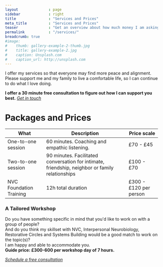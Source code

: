 ```yaml
---
layout              : page
sidebar             : right
title               : "Services and Prices"
meta_title          : "Services and Prices"
teaser              : "Get an overview about how much money I am asking for."
permalink           : "/services/"
breadcrumb: true
#image:
#    thumb: gallery-example-2-thumb.jpg
#    title: gallery-example-2.jpg
#    caption: Unsplash.com
#    caption_url: http://unsplash.com
---
```


I offer my services so that everyone may find more peace and alignment. Please support me and my family to live a comfortable life, so I can continue to do what I love doing.

**I offer a 30 minute free consultation to figure out how I can support you best.** [_Get in touch_](/contact/)


# Packages and Prices

What  | Description   | Price scale
-----------|-----------------------|----------
One-to-one session | 60 minutes. Coaching and empathic listening.  |  £70 - £45
Two-to-one session | 90 minutes. Facilitated conversation for intimate, friendship, neighbor or family relationships |  £100 - £70
NVC Foundation Training | 12h total duration | £300 - £120 per person


### A Tailored Workshop
Do you have something specific in mind that you'd like to work on with a group of people?  
And do you think my skillset with NVC, Interpersonal Neurobiology, Restorative Circles and Systems Building would be a good match to work on the topic(s)?  
I am happy and able to accommodate you.  
**Guide price: £300-600 per workshop day of 7 hours.**

[_Schedule a free consultation_](/contact/)
